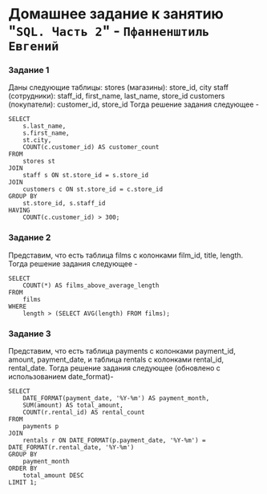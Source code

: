 # Домашнее задание к занятию "`SQL. Часть 2`" - `Пфанненштиль Евгений`


### Задание 1
Даны следующие таблицы:
stores (магазины): store_id, city
staff (сотрудники): staff_id, first_name, last_name, store_id
customers (покупатели): customer_id, store_id
Тогда решение задания следующее -

    SELECT 
        s.last_name, 
        s.first_name, 
        st.city, 
        COUNT(c.customer_id) AS customer_count
    FROM 
        stores st
    JOIN 
        staff s ON st.store_id = s.store_id
    JOIN 
        customers c ON st.store_id = c.store_id
    GROUP BY 
        st.store_id, s.staff_id
    HAVING 
        COUNT(c.customer_id) > 300;
  
### Задание 2
Представим, что есть таблица films с колонками film_id, title, length.
Тогда решение задания следующее -

    SELECT 
        COUNT(*) AS films_above_average_length
    FROM 
        films
    WHERE 
        length > (SELECT AVG(length) FROM films);
  
### Задание 3
Представим, что есть таблица payments с колонками payment_id, amount, payment_date, и таблица rentals с колонками rental_id, rental_date.
Тогда решение задания следующее (обновлено с использованием date_format)-

    SELECT 
        DATE_FORMAT(payment_date, '%Y-%m') AS payment_month,
        SUM(amount) AS total_amount,
        COUNT(r.rental_id) AS rental_count
    FROM 
        payments p
    JOIN 
        rentals r ON DATE_FORMAT(p.payment_date, '%Y-%m') = DATE_FORMAT(r.rental_date, '%Y-%m')
    GROUP BY 
        payment_month
    ORDER BY 
        total_amount DESC
    LIMIT 1;
